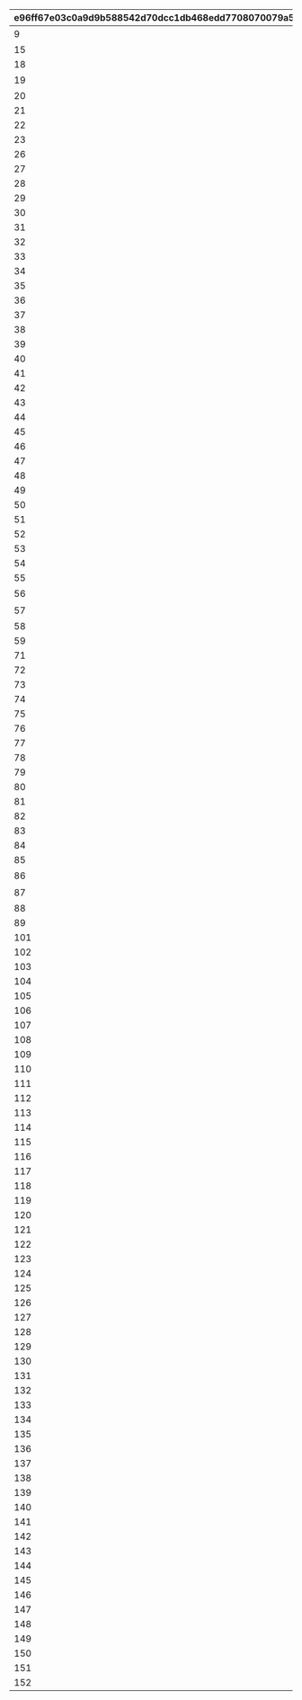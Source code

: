 |e96ff67e03c0a9d9b588542d70dcc1db468edd7708070079a531b87026c3df6f|e7da3e37a4e749810974688dd263e5eac61aaacb5c421cc2bde86d53d8eed903|297c3533dce490fc39b3f2b5e59deb9c5d5df5b73cede0db3d2872f7d3b0cd79|4f9b838949b2e14d4c1b13074bfd909ad4cd35fa490e1dfeec8b546060db9d12|030e22258d2bc38d1e5a00b9783ab9339394bb10474ebf1333fe815357fd19f6|22362c30c0ec57bc02adebc5bf9d57feb5c8754908461f67527f0f7a00072cb1|ad1d058850151fff88903e58c62c88d32aeb9694064fc4d761bf61ff7027517f|8ba62b48164c7f512e018f0a7b2302d75ee769a61b94e0c39dbbd52046e8aed8|5c580288a5d4680a0dd453e96db8e43241f537ac2ec81a1148f53d663de7eeb8|64385822b15b5d18fa7107e779fb0f209f158f373258997e9e201b1967bcc457|0cc0c3ae143ffa549fed1180167e06238664537229b407188c0571d574b1d0c4|c5027ef294463a3a755b37c9a6a472a40e677279d109f05379e8f11b35a1006e|31705338d733febad9e0e17ed3edd39a263b958997912a08f05c639b3ce44f66|9e4a506b0266e4a37daf65c48ea08320a560fead81b459f00b163fe8520c54b3|6d07952293f0b6ffc6868a51f9acef515ac95dcb99bbfd36b675685c62f1d39d|287758bd6da37a745bc9dc3f4142146a4536e1dfc24891835fad3469e4d8ce7c|
| --- | --- | --- | --- | --- | --- | --- | --- | --- | --- | --- | --- | --- | --- | --- | --- |
|9|0|0|30|104|2000|1|17001001|デイリージュエルパック未受け取り分のジュエル|1|2|3|403|デイリージュエルパック{1}日目のアイテムセット|0|2|
|15|1|3|7|103|0|0|0||0|1|3|0||0|1|
|18|1|3|30|103|0|0|0||0|1|3|0||0|1|
|19|0|1|7|103|0|2|17001002||2|3|0|405|7日間スタミナ応援パック{1}日目のアイテムセット|9402|3|
|20|0|0|0|0|0|2|0||3|0|0|0||9403|4|
|21|0|0|0|0|0|5|0||4|0|0|0||9404|4|
|22|0|0|0|0|0|8|0||5|0|0|0||9405|4|
|23|0|0|0|0|0|11|0||6|0|0|0||9406|4|
|26|0|0|0|0|0|14|0||7|0|0|0||9411|4|
|27|0|0|0|0|0|16|0||8|0|0|0||9412|4|
|28|0|0|0|908|0|1|0||9|0|0|0||9319|5|
|29|0|0|0|0|0|3|0||3|0|0|0||9407|4|
|30|0|0|0|0|0|6|0||4|0|0|0||9408|4|
|31|0|0|0|0|0|9|0||5|0|0|0||9409|4|
|32|0|0|0|0|0|12|0||6|0|0|0||9410|4|
|33|0|0|0|908|0|1|0||12|0|0|0||9319|5|
|34|0|0|0|0|0|4|0||3|0|0|0||9413|4|
|35|0|0|0|0|0|7|0||4|0|0|0||9414|4|
|36|0|0|0|0|0|10|0||5|0|0|0||9415|4|
|37|0|0|0|0|0|13|0||6|0|0|0||9416|4|
|38|0|0|0|0|0|15|0||7|0|0|0||9417|4|
|39|0|0|0|0|0|17|0||8|0|0|0||9418|4|
|40|0|0|0|0|0|18|0||10|0|0|0||9419|4|
|41|0|0|0|0|0|19|0||11|0|0|0||9420|4|
|42|0|0|0|908|0|1|0||13|0|0|0||9319|5|
|43|0|0|0|908|0|1|0||14|0|0|0||9319|5|
|44|0|0|0|908|0|1|0||15|0|0|0||9319|5|
|45|0|0|0|0|0|20|0||3|0|0|0||9421|4|
|46|0|0|0|0|0|21|0||4|0|0|0||9422|4|
|47|0|0|0|0|0|22|0||5|0|0|0||9423|4|
|48|0|0|0|0|0|23|0||6|0|0|0||9424|4|
|49|0|0|0|0|0|24|0||7|0|0|0||9425|4|
|50|0|0|0|0|0|25|0||8|0|0|0||9426|4|
|51|0|0|0|0|0|26|0||10|0|0|0||9427|4|
|52|0|0|0|0|0|27|0||11|0|0|0||9428|4|
|53|0|0|0|0|0|28|0||16|0|0|0||9429|4|
|54|0|0|0|0|0|29|0||17|0|0|0||9430|4|
|55|0|0|0|908|0|1|0||18|0|0|0||9319|5|
|56|0|1|7|103|0|2|17001002||2|3|0|405|7日間スタミナ応援パック{1}日目のアイテムセット|9402|3|
|57|0|0|30|104|2000|1|17001001|デイリージュエルパック未受け取り分のジュエル|1|2|3|403|デイリージュエルパック{1}日目のアイテムセット|0|2|
|58|1|3|7|103|0|0|0||0|1|3|0||0|1|
|59|1|3|30|103|0|0|0||0|1|3|0||0|1|
|71|0|0|0|0|0|20|0||3|0|0|0||9421|4|
|72|0|0|0|0|0|21|0||4|0|0|0||9422|4|
|73|0|0|0|0|0|22|0||5|0|0|0||9423|4|
|74|0|0|0|0|0|23|0||6|0|0|0||9424|4|
|75|0|0|0|0|0|24|0||7|0|0|0||9425|4|
|76|0|0|0|0|0|25|0||8|0|0|0||9426|4|
|77|0|0|0|0|0|26|0||10|0|0|0||9427|4|
|78|0|0|0|0|0|27|0||11|0|0|0||9428|4|
|79|0|0|0|0|0|28|0||16|0|0|0||9429|4|
|80|0|0|0|0|0|29|0||17|0|0|0||9430|4|
|81|0|0|0|908|0|1|0||19|0|0|0||9319|5|
|82|0|0|0|908|0|1|0||20|0|0|0||9319|5|
|83|0|0|0|0|0|1|0||21|0|0|0||9431|6|
|84|0|0|0|0|0|1|0||22|0|0|0||9431|6|
|85|0|0|0|908|0|2|0||23|0|0|0||9319|5|
|86|0|1|7|103|0|2|17001002||2|3|0|405|7日間スタミナ応援パック{1}日目のアイテムセット|9402|3|
|87|0|0|30|104|2000|1|17001001|デイリージュエルパック未受け取り分のジュエル|1|2|3|403|デイリージュエルパック{1}日目のアイテムセット|0|2|
|88|1|3|7|103|0|0|0||0|1|3|0||0|1|
|89|1|3|30|103|0|0|0||0|1|3|0||0|1|
|101|0|0|0|0|0|20|0||3|0|0|0||9421|4|
|102|0|0|0|0|0|21|0||4|0|0|0||9422|4|
|103|0|0|0|0|0|22|0||5|0|0|0||9423|4|
|104|0|0|0|0|0|23|0||6|0|0|0||9424|4|
|105|0|0|0|0|0|24|0||7|0|0|0||9425|4|
|106|0|0|0|0|0|25|0||8|0|0|0||9426|4|
|107|0|0|0|0|0|26|0||10|0|0|0||9427|4|
|108|0|0|0|0|0|27|0||11|0|0|0||9428|4|
|109|0|0|0|0|0|28|0||16|0|0|0||9429|4|
|110|0|0|0|0|0|29|0||17|0|0|0||9430|4|
|111|0|0|0|0|0|2|0||24|0|0|0||9432|6|
|112|0|0|0|0|0|2|0||25|0|0|0||9432|6|
|113|0|0|0|908|0|1|0||26|0|0|0||9319|5|
|114|0|0|0|0|0|1|0||27|0|0|0||9319|7|
|115|0|0|0|908|0|1|0||28|0|0|0||9319|5|
|116|0|0|0|0|0|17|0||29|0|0|0||9433|6|
|117|0|0|0|0|0|4|0||30|0|0|0||9432|6|
|118|0|0|0|908|0|1|0||31|0|0|0||9319|5|
|119|0|0|0|908|0|1|0||32|0|0|0||9319|5|
|120|0|0|0|0|0|4|0||33|0|0|0||9434|6|
|121|0|0|0|0|0|5|0||34|0|0|0||9432|6|
|122|0|0|0|0|0|6|0||35|0|0|0||9435|6|
|123|0|0|0|0|0|7|0||36|0|0|0||9435|6|
|124|0|0|0|0|0|8|0||37|0|0|0||9435|6|
|125|0|0|0|0|0|9|0||38|0|0|0||9435|6|
|126|0|0|0|0|0|10|0||39|0|0|0||9435|6|
|127|0|0|0|908|0|1|0||40|0|0|0||9319|5|
|128|0|0|0|0|0|4|0||41|0|0|0||9434|6|
|129|0|0|0|0|0|5|0||42|0|0|0||9432|6|
|130|0|0|0|0|0|6|0||43|0|0|0||9437|6|
|131|0|0|0|0|0|7|0||44|0|0|0||9436|6|
|132|0|0|0|0|0|8|0||45|0|0|0||9436|6|
|133|0|0|0|0|0|9|0||46|0|0|0||9436|6|
|134|0|0|0|0|0|10|0||47|0|0|0||9436|6|
|135|0|0|0|0|0|11|0||48|0|0|0||9436|6|
|136|0|0|0|0|0|16|0||49|0|0|0||9438|6|
|137|0|0|0|0|0|15|0||50|0|0|0||9439|6|
|138|0|0|0|908|0|1|0||51|0|0|0||9440|5|
|139|0|0|0|0|0|18|0||52|0|0|0||9441|6|
|140|0|0|0|908|0|2|0||53|0|0|0||9319|5|
|141|0|0|0|0|0|3|0||54|0|0|0||9432|6|
|142|0|0|0|0|0|4|0||55|0|0|0||9434|6|
|143|0|0|0|0|0|5|0||56|0|0|0||9437|6|
|144|0|0|0|0|0|6|0||57|0|0|0||9436|6|
|145|0|0|0|0|0|7|0||58|0|0|0||9436|6|
|146|0|0|0|0|0|8|0||59|0|0|0||9436|6|
|147|0|0|0|0|0|9|0||60|0|0|0||9436|6|
|148|0|0|0|0|0|10|0||61|0|0|0||9436|6|
|149|0|0|0|0|0|11|0||62|0|0|0||9436|6|
|150|0|0|0|0|0|12|0||63|0|0|0||9436|6|
|151|0|0|0|0|0|13|0||64|0|0|0||9436|6|
|152|0|0|0|0|0|14|0||65|0|0|0||9438|6|